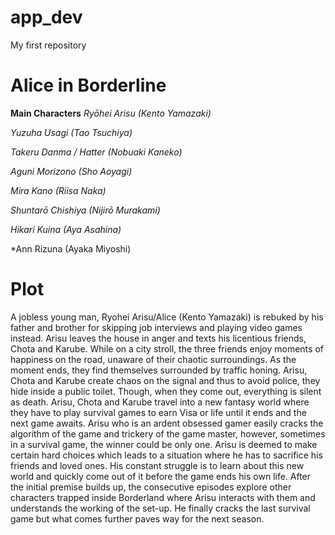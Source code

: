 # app_dev
My first repository
# Alice in Borderline
**Main Characters**
*Ryōhei Arisu (Kento Yamazaki)*

*Yuzuha Usagi (Tao Tsuchiya)*

*Takeru Danma / Hatter (Nobuaki Kaneko)*

*Aguni Morizono (Sho Aoyagi)*

*Mira Kano (Riisa Naka)*

*Shuntarō Chishiya (Nijirō Murakami)*

*Hikari Kuina (Aya Asahina)*
 
*Ann Rizuna (Ayaka Miyoshi)

# **Plot**
A jobless young man, Ryohei Arisu/Alice (Kento Yamazaki) is rebuked by his father and brother for skipping job interviews and playing video games instead. Arisu leaves the house in anger and texts his licentious friends, Chota and Karube. While on a city stroll, the three friends enjoy moments of happiness on the road, unaware of their chaotic surroundings. As the moment ends, they find themselves surrounded by traffic honing. Arisu, Chota and Karube create chaos on the signal and thus to avoid police, they hide inside a public toilet. Though, when they come out, everything is silent as death. Arisu, Chota and Karube travel into a new fantasy world where they have to play survival games to earn Visa or life until it ends and the next game awaits. Arisu who is an ardent obsessed gamer easily cracks the algorithm of the game and trickery of the game master, however, sometimes in a survival game, the winner could be only one. Arisu is deemed to make certain hard choices which leads to a situation where he has to sacrifice his friends and loved ones. His constant struggle is to learn about this new world and quickly come out of it before the game ends his own life. After the initial premise builds up, the consecutive episodes explore other characters trapped inside Borderland where Arisu interacts with them and understands the working of the set-up. He finally cracks the last survival game but what comes further paves way for the next season.

